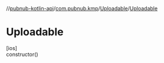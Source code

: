 //[pubnub-kotlin-api](../../../index.md)/[com.pubnub.kmp](../index.md)/[Uploadable](index.md)/[Uploadable](-uploadable.md)

# Uploadable

[ios]\
constructor()
